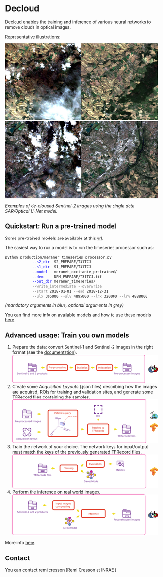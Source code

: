 # Decloud

Decloud enables the training and inference of various neural networks to remove clouds in optical images.

Representative illustrations:

![](doc/images/cap2.jpg)
![](doc/images/cap1.jpg)

*Examples of de-clouded Sentinel-2 images using the single date SAR/Optical U-Net model.*

## Quickstart: Run a pre-trained model
Some pre-trained models are available at this [url](https://nextcloud.inrae.fr/s/DEy4PgR2igSQKKH). 

The easiest way to run a model is to run the timeseries processor such as: 

<pre><code>python production/meraner_timeseries_processor.py
<span style="padding:0 0 0 90px;color:blue">--s2_dir</span>  S2_PREPARE/T31TCJ 
<span style="padding:0 0 0 90px;color:blue">--s1_dir</span>  S1_PREPARE/T31TCJ
<span style="padding:0 0 0 90px;color:blue">--model</span>   merunet_occitanie_pretrained/
<span style="padding:0 0 0 90px;color:blue">--dem</span>     DEM_PREPARE/T31TCJ.tif
<span style="padding:0 0 0 90px;color:blue">--out_dir</span> meraner_timeseries/
<span style="padding:0 0 0 90px;color:grey">--write_intermediate --overwrite</span>
<span style="padding:0 0 0 90px;color:grey">--start</span> 2018-01-01 <span style="color:grey">--end</span> 2018-12-31 
<span style="padding:0 0 0 90px;color:grey">--ulx</span> 306000 <span style="color:grey">--uly</span> 4895000 <span style="color:grey">--lrx</span> 320000 <span style="color:grey">--lry</span> 4888000
</code></pre>
*(mandatory arguments in blue, optional arguments in grey)*

You can find more info on available models and how to use these models [here](doc/pretrained_models.md)



## Advanced usage: Train you own models

1. Prepare the data: convert Sentinel-1 and Sentinel-2 images in the right format (see the [documentation](doc/user_doc.md#Part-A:-data-preparation)).
![](doc/images/step_1.png)
2. Create some *Acquisition Layouts* (.json files) describing how the images are acquired, ROIs for training and validation sites, and generate some TFRecord files containing the samples.
![](doc/images/step_2.png)
3. Train the network of your choice. The network keys for input/output must match the keys of the previously generated TFRecord files.
![](doc/images/step_3.png)
4. Perform the inference on real world images.
![](doc/images/step_4.png)

More info [here](doc/user_doc.md).

## Contact

You can contact remi cresson (Remi Cresson at INRAE )


